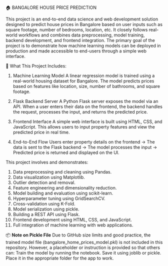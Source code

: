 🏠 BANGALORE HOUSE PRICE PREDICTION

This project is an end-to-end data science and web development solution designed to predict house prices in Bangalore based on user inputs such as square footage, number of bedrooms, location, etc. 
It closely follows real-world workflows and combines data preprocessing, model training, backend development, and frontend integration.
The primary goal of the project is to demonstrate how machine learning models can be deployed in production and made accessible to end-users through a simple web interface.

📌 What This Project Includes:
1. Machine Learning Model
   A linear regression model is trained using a real-world housing dataset for Bangalore. The model predicts prices based on features like location, size, number of bathrooms, and square footage.

2. Flask Backend Server
   A Python Flask server exposes the model via an API. When a user enters their data on the frontend, the backend handles the request, processes the input, and returns the predicted price.

3. Frontend Interface
   A simple web interface is built using HTML, CSS, and JavaScript. This allows users to input property features and view the predicted price in real time.

4. End-to-End Flow
   Users enter property details on the frontend → The data is sent to the Flask backend → The model processes the input → Predicted price is returned and displayed on the UI.

This project involves and demonstrates:
1. Data preprocessing and cleaning using Pandas.
2. Data visualization using Matplotlib.
3. Outlier detection and removal.
4. Feature engineering and dimensionality reduction.
5. Model building and evaluation using scikit-learn.
6. Hyperparameter tuning using GridSearchCV.
7. Cross-validation using K-Fold.
8. Model serialization using pickle.
9. Building a REST API using Flask.
10. Frontend development using HTML, CSS, and JavaScript.
11. Full integration of machine learning with web applications.

📦 **Note on Pickle File**
Due to GitHub size limits and good practice, the trained model file (bangalore_home_prices_model.pkl) is not included in this repository. However, a placeholder or instruction is provided so that others can:
Train the model by running the notebook.
Save it using joblib or pickle.
Place it in the appropriate folder for the app to work.
